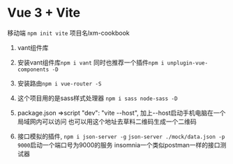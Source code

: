 # Vue 3 + Vite
移动端
`npm init vite` 项目名lxm-cookbook
1. vant组件库
2. 安装vant组件库`npm i vant` 
  同时也推荐一个插件`npm i unplugin-vue-components -D`
3. 安装路由`npm i vue-router -S`
4. 这个项目用的是sass样式处理器 `npm i sass node-sass -D`
5. package.json =>script "dev": "vite --host", 加上--host启动手机电脑在一个局域网内可以访问
也可以用这个地址去草料二维码生成一个二维码

6. 接口模拟的插件, `npm i json-server -g` 
`json-server ./mock/data.json -p 9000`启动一个端口号为9000的服务
insomnia一个类似postman一样的接口测试器